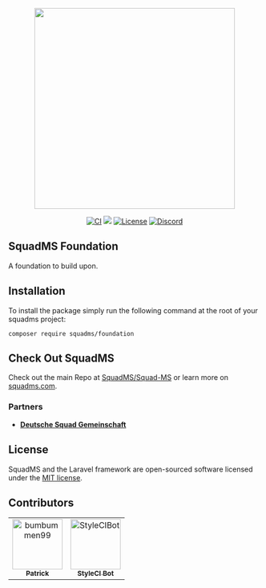 <p align="center"><a href="https://squadms.com" target="_blank"><img src="https://squadms.com/img/logo.svg" width="400"></a></p>

<p align="center">
<a href="https://github.com/SquadMS/SqMS-Foundation/actions/workflows/CI.yml"><img src="https://github.com/SquadMS/SqMS-Foundation/actions/workflows/CI.yml/badge.svg" alt="CI"></a>
<a href="https://codecov.io/gh/SquadMS/SqMS-Foundation"><img src="https://codecov.io/gh/SquadMS/SqMS-Foundation/branch/master/graph/badge.svg?token=FGZNPFGWOC"/></a>
<a href="https://packagist.org/packages/laravel/framework"><img src="https://img.shields.io/packagist/l/laravel/framework" alt="License"></a>
<a href=https://discord.gg/9F2Ng5C"><img src="https://img.shields.io/discord/266210223406972928.svg?style=flat-square&logo=discord" alt="Discord"></a>
</p>

## SquadMS Foundation

A foundation to build upon.

## Installation

To install the package simply run the following command at the root of your squadms project:
```
composer require squadms/foundation
```

## Check Out SquadMS

Check out the main Repo at [SquadMS/Squad-MS](https://github.com/SquadMS/Squad-MS) or learn more on [squadms.com](https://squadms.com).

### Partners

- **[Deutsche Squad Gemeinschaft](https://dsg-gaming.de/)**

## License

SquadMS and the Laravel framework are open-sourced software licensed under the [MIT license](https://opensource.org/licenses/MIT).

## Contributors

<!-- readme: collaborators,contributors -start -->
<table>
<tr>
    <td align="center">
        <a href="https://github.com/bumbummen99">
            <img src="https://avatars.githubusercontent.com/u/4533331?v=4" width="100;" alt="bumbummen99"/>
            <br />
            <sub><b>Patrick</b></sub>
        </a>
    </td>
    <td align="center">
        <a href="https://github.com/StyleCIBot">
            <img src="https://avatars.githubusercontent.com/u/11048387?v=4" width="100;" alt="StyleCIBot"/>
            <br />
            <sub><b>StyleCI Bot</b></sub>
        </a>
    </td></tr>
</table>
<!-- readme: collaborators,contributors -end -->
